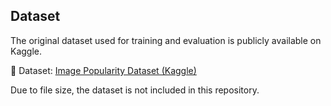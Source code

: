 ## Dataset

The original dataset used for training and evaluation is publicly available on Kaggle.

📁 Dataset: [Image Popularity Dataset (Kaggle)](https://www.kaggle.com/competitions/petfinder-pawpularity-score/data)

Due to file size, the dataset is not included in this repository.
